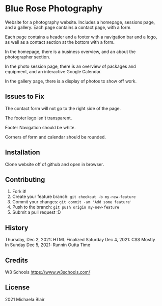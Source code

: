 # Blue Rose Photography

Website for a photography website. Includes a homepage, sessions page, and a gallery. Each page contains a contact page, with a form.

Each page contains a header and a footer with a navigation bar and a logo, as well as a contact section at the bottom with a form.

In the homepage, there is a business overview, and an about the photographer section.

In the photo session page, there is an overview of packages and equipment, and an interactive Google Calendar.

In the gallery page, there is a display of photos to show off work.

## Issues to Fix

The contact form will not go to the right side of the page.

The footer logo isn't transparent.

Footer Navigation should be white.

Corners of form and calendar should be rounded.

## Installation

Clone website off of github and open in browser.

## Contributing

1. Fork it!
2. Create your feature branch: `git checkout -b my-new-feature`
3. Commit your changes: `git commit -am 'Add some feature'`
4. Push to the branch: `git push origin my-new-feature`
5. Submit a pull request :D

## History

Thursday, Dec 2, 2021: HTML Finalized
Saturday Dec 4, 2021: CSS Mostly In
Sunday Dec 5, 2021: Runnin Outta Time

## Credits

W3 Schools
https://www.w3schools.com/


## License

2021 Michaela Blair